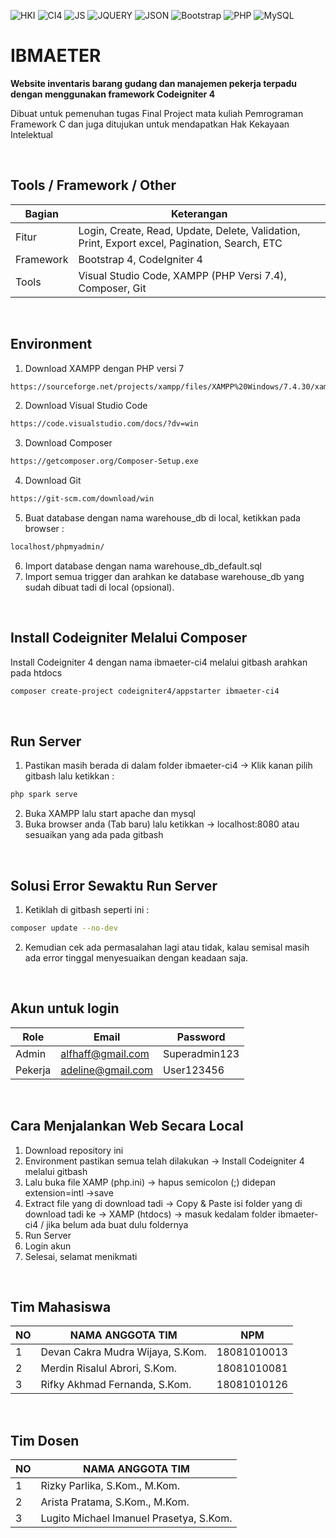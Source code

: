 ![HKI](https://img.shields.io/badge/Project-HKI-blue?logo=github&color=%23F7DF1E)
![CI4](https://img.shields.io/badge/-Codeigniter4-blue?style=flat&logo=Codeigniter)
![JS](https://img.shields.io/badge/Javascript%20-%23323330.svg?&style=flat&logo=javascript&logoColor=%23F7DF1E)
![JQUERY](https://img.shields.io/badge/JQuery%20-%23323330.svg?&style=flat&logo=jquery&logoColor=%23F7DF1E&color=FF3366)
![JSON](https://img.shields.io/badge/JSON%20-%23323330.svg?&style=flat&logo=json&logoColor=%23F7DF1E&color=9900FF)
![Bootstrap](https://img.shields.io/badge/-Bootstrap-purple.svg?&logo=bootstrap&logoColor=white)
![PHP](https://img.shields.io/badge/-PHP-grey.svg?&logo=PHP&logoColor=white)
![MySQL](https://img.shields.io/badge/-MySQL-tosca.svg?style=flat&logo=mysql&logoColor=white)

# IBMAETER
<b>Website inventaris barang gudang dan manajemen pekerja terpadu dengan menggunakan framework Codeigniter 4</b>
<p>Dibuat untuk pemenuhan tugas Final Project mata kuliah Pemrograman Framework C dan juga ditujukan untuk mendapatkan Hak Kekayaan Intelektual</p>

<br>

## Tools / Framework / Other
| Bagian | Keterangan |
| --- | --- |
| Fitur | Login, Create, Read, Update, Delete, Validation, Print, Export excel, Pagination, Search, ETC |
| Framework | Bootstrap 4, CodeIgniter 4 |
| Tools | Visual Studio Code, XAMPP (PHP Versi 7.4), Composer, Git |

<br>

## Environment
1. Download XAMPP dengan PHP versi 7
```bash
https://sourceforge.net/projects/xampp/files/XAMPP%20Windows/7.4.30/xampp-windows-x64-7.4.30-1-VC15-installer.exe/download
```
2. Download Visual Studio Code 
```bash
https://code.visualstudio.com/docs/?dv=win
```
3. Download Composer
```bash
https://getcomposer.org/Composer-Setup.exe
```
4. Download Git
```bash
https://git-scm.com/download/win
```
5. Buat database dengan nama warehouse_db di local, ketikkan pada browser :
```bash
localhost/phpmyadmin/
```
6. Import database dengan nama warehouse_db_default.sql
7. Import semua trigger dan arahkan ke database warehouse_db yang sudah dibuat tadi di local (opsional).

<br>

## Install Codeigniter Melalui Composer
Install Codeigniter 4 dengan nama ibmaeter-ci4 melalui gitbash arahkan pada htdocs
```bash
composer create-project codeigniter4/appstarter ibmaeter-ci4
```

<br>

## Run Server
1. Pastikan masih berada di dalam folder ibmaeter-ci4 -> Klik kanan pilih gitbash lalu ketikkan :
```bash
php spark serve
```
2. Buka XAMPP lalu start apache dan mysql
3. Buka browser anda (Tab baru) lalu ketikkan -> localhost:8080 atau sesuaikan yang ada pada gitbash

<br>

## Solusi Error Sewaktu Run Server
1. Ketiklah di gitbash seperti ini :
```bash
composer update --no-dev
```
2. Kemudian cek ada permasalahan lagi atau tidak, kalau semisal masih ada error tinggal menyesuaikan dengan keadaan saja.

<br>

## Akun untuk login
| Role | Email | Password |
| --- | --- | --- |
| Admin | alfhaff@gmail.com | Superadmin123 |
| Pekerja | adeline@gmail.com | User123456 |

<br>

## Cara Menjalankan Web Secara Local
1. Download repository ini
2. Environment pastikan semua telah dilakukan -> Install Codeigniter 4 melalui gitbash
3. Lalu buka file XAMP (php.ini) -> hapus semicolon (;) didepan extension=intl ->save
4. Extract file yang di download tadi -> Copy & Paste isi folder yang di download tadi ke -> XAMP (htdocs) -> masuk kedalam folder ibmaeter-ci4 / jika belum ada buat dulu foldernya
5. Run Server
6. Login akun
7. Selesai, selamat menikmati

<br>

## Tim Mahasiswa
| NO | NAMA ANGGOTA TIM | NPM |
| --- | --- | --- |
| 1 | Devan Cakra Mudra Wijaya, S.Kom. | 18081010013 |
| 2 | Merdin Risalul Abrori, S.Kom. | 18081010081 |
| 3 | Rifky Akhmad Fernanda, S.Kom. | 18081010126 |

<br>

## Tim Dosen
| NO | NAMA ANGGOTA TIM |
| --- | --- |
| 1 | Rizky Parlika, S.Kom., M.Kom. |
| 2 | Arista Pratama, S.Kom., M.Kom. |
| 3 | Lugito Michael Imanuel Prasetya, S.Kom. |
